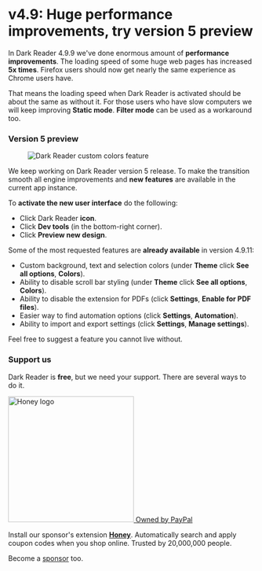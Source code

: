 # v4.9: Huge performance improvements, try version 5 preview

In Dark Reader 4.9.9 we've done enormous amount of **performance improvements**.
The loading speed of some huge web pages has increased **5x times**.
Firefox users should now get nearly the same experience as Chrome users have.

That means the loading speed when Dark Reader is activated should be about the same as without it.
For those users who have slow computers we will keep improving **Static mode**.
**Filter mode** can be used as a workaround too.

### Version 5 preview

<figure>
    <img src="/images/custom-colors-feature.png" alt="Dark Reader custom colors feature" />
</figure>

We keep working on Dark Reader version 5 release.
To make the transition smooth all engine improvements and **new features**
are available in the current app instance.

To **activate the new user interface** do the following:
- Click Dark Reader **icon**.
- Click **Dev tools** (in the bottom-right corner).
- Click **Preview new design**.

Some of the most requested features are **already available** in version 4.9.11:
- Custom background, text and selection colors (under **Theme** click **See all options**, **Colors**).
- Ability to disable scroll bar styling (under **Theme** click **See all options**, **Colors**).
- Ability to disable the extension for PDFs (click **Settings**, **Enable for PDF files**).
- Easier way to find automation options (click **Settings**, **Automation**).
- Ability to import and export settings (click **Settings**, **Manage settings**).

Feel free to suggest a feature you cannot live without.

### <span class="text-highlight">Support us</span>

Dark Reader is **free**, but we need your support.
There are several ways to do it.

<a class="honey-logo-link" href="https://www.joinhoney.com/darkreader">
    <img src="/images/honey-logo.jpg" alt="Honey logo" style="width: 16rem;" />
    <span class="honey-logo-link-description">Owned by <span class="paypal">PayPal</span></span>
</a>

Install our sponsor's extension **<a class="text-highlight" href="https://www.joinhoney.com/darkreader">Honey</a>**.
Automatically search and apply coupon codes when you shop online.
Trusted by 20,000,000 people.

Become a [sponsor](https://opencollective.com/darkreader/donate) too.
